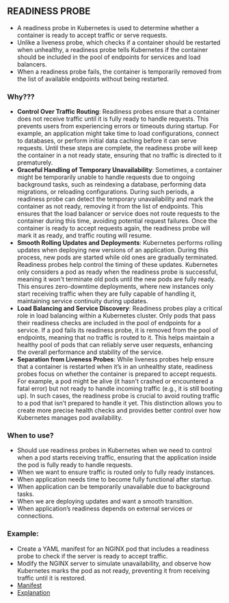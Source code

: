 ## READINESS PROBE

- A readiness probe in Kubernetes is used to determine whether a container is ready to accept traffic or serve requests. 
- Unlike a liveness probe, which checks if a container should be restarted when unhealthy, a readiness probe tells Kubernetes if the container should be included in the pool of endpoints for services and load balancers. 
- When a readiness probe fails, the container is temporarily removed from the list of available endpoints without being restarted.

### Why???

- **Control Over Traffic Routing**: Readiness probes ensure that a container does not receive traffic until it is fully ready to handle requests. This prevents users from experiencing errors or timeouts during startup. For example, an application might take time to load configurations, connect to databases, or perform initial data caching before it can serve requests. Until these steps are complete, the readiness probe will keep the container in a not ready state, ensuring that no traffic is directed to it prematurely.
- **Graceful Handling of Temporary Unavailability**: Sometimes, a container might be temporarily unable to handle requests due to ongoing background tasks, such as reindexing a database, performing data migrations, or reloading configurations. During such periods, a readiness probe can detect the temporary unavailability and mark the container as not ready, removing it from the list of endpoints. This ensures that the load balancer or service does not route requests to the container during this time, avoiding potential request failures. Once the container is ready to accept requests again, the readiness probe will mark it as ready, and traffic routing will resume.
- **Smooth Rolling Updates and Deployments**: Kubernetes performs rolling updates when deploying new versions of an application. During this process, new pods are started while old ones are gradually terminated. Readiness probes help control the timing of these updates. Kubernetes only considers a pod as ready when the readiness probe is successful, meaning it won't terminate old pods until the new pods are fully ready. This ensures zero-downtime deployments, where new instances only start receiving traffic when they are fully capable of handling it, maintaining service continuity during updates.
- **Load Balancing and Service Discovery**: Readiness probes play a critical role in load balancing within a Kubernetes cluster. Only pods that pass their readiness checks are included in the pool of endpoints for a service. If a pod fails its readiness probe, it is removed from the pool of endpoints, meaning that no traffic is routed to it. This helps maintain a healthy pool of pods that can reliably serve user requests, enhancing the overall performance and stability of the service.
- **Separation from Liveness Probes**: While liveness probes help ensure that a container is restarted when it’s in an unhealthy state, readiness probes focus on whether the container is prepared to accept requests. For example, a pod might be alive (it hasn't crashed or encountered a fatal error) but not ready to handle incoming traffic (e.g., it is still booting up). In such cases, the readiness probe is crucial to avoid routing traffic to a pod that isn’t prepared to handle it yet. This distinction allows you to create more precise health checks and provides better control over how Kubernetes manages pod availability.

### When to use?

- Should use readiness probes in Kubernetes when we need to control when a pod starts receiving traffic, ensuring that the application inside the pod is fully ready to handle requests.
- When we want to ensure traffic is routed only to fully ready instances.
- When application needs time to become fully functional after startup.
- When application can be temporarily unavailable due to background tasks.
- When we are deploying updates and want a smooth transition.
- When application’s readiness depends on external services or connections.

### Example:
- Create a YAML manifest for an NGINX pod that includes a readiness probe to check if the server is ready to accept traffic.
- Modify the NGINX server to simulate unavailability, and observe how Kubernetes marks the pod as not ready, preventing it from receiving traffic until it is restored.
- [Manifest](https://github.com/saimanasak/kubernetes/blob/main/containers/probes/readiness/basic-nginx-example/basic-example.yaml)
- [Explanation](https://github.com/saimanasak/kubernetes/blob/main/containers/probes/readiness/basic-nginx-example/basic-example.md)